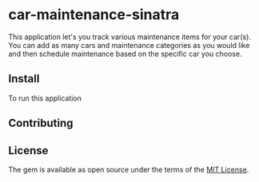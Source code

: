 # car-maintenance-sinatra
This application let's you track various maintenance items for your car(s). You can add as many cars and maintenance categories as you would like and then schedule maintenance based on the specific car you choose.
## Install
To run this application 

## Contributing


## License

The gem is available as open source under the terms of the [MIT License](http://opensource.org/licenses/MIT).
